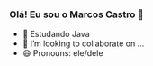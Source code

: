 ### Olá! Eu sou o Marcos Castro 👋

- 🌱 Estudando Java
- 👯 I’m looking to collaborate on ...
- 😄 Pronouns: ele/dele

